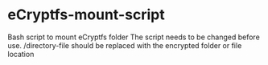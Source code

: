 # eCryptfs-mount-script
Bash script to mount eCryptfs folder
The script needs to be changed before use. 
/directory-file should be replaced with the encrypted folder or file location
